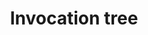 ---
title: Invocation tree
defn: |-
    A fork-join parallel trace can be pictured as a dag of strands embedded in an
    *invocation tree* of procedure instances. 
    All directed edges connecting strands
    run either within a procedure or along undirected edges of the invocation tree.
    More general task-parallel traces that are not fork-join traces may
    contain some directed edges that do not run along the undirected tree edges.
---